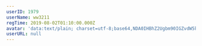 ```yaml
---
userID: 1979
userName: ww3211
regTime: 2019-08-02T01:10:00.000Z
avatar: 'data:text/plain; charset=utf-8;base64,NDA0IHBhZ2Ugbm90IGZvdW5kCg=='
userURL: null
---
```



